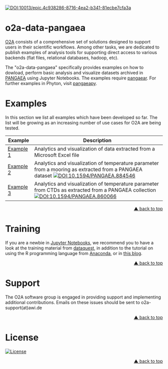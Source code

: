 
[![DOI:10013/epic.4c938286-8716-4ea2-b341-81ecbe7cfa3a](https://zenodo.org/badge/DOI/10013/epic.4c938286-8716-4ea2-b341-81ecbe7cfa3a.svg)](http://hdl.handle.net/10013/epic.4c938286-8716-4ea2-b341-81ecbe7cfa3a)


# o2a-data-pangaea

[O2A](https://www.awi.de/data-flow) consists of a comprehensive set of solutions designed to support users in their scientific workflows.  Among other tasks, we are dedicated to publish examples of analysis tools for supporting direct access to various backends (flat files, relational databases, hadoop, etc).

The "o2a-data-pangaea" specifically provides examples on how to dowload, perform basic analysis and visualize datasets archived in [PANGAEA](https://pangaea.de) using Jupyter Notebooks.  The examples require  [pangaear](https://github.com/ropensci/pangaear).  For further examples in Phyton, visit [pangaeapy](https://github.com/pangaea-data-publisher/pangaeapy). 



# Examples 

In this section we list all examples which have been developed so far. The list will be growing as an increasing number of use cases for O2A are being tested.


Example | Description 
--- | --- 
[Example 1](example1_excelFile.ipynb) | Analytics and visualization of data extracted from a Microsoft Excel file 
[Example 2](example2_pangaea.ipynb) | Analytics and visualization of temperature parameter from a mooring as extracted from a PANGAEA dataset [![DOI:10.1594/PANGAEA.884546](https://zenodo.org/badge/DOI/10.1594/PANGAEA.884546.svg)](https://doi.pangaea.de/10.1594/PANGAEA.884546)
[Example 3](example3_collection.ipynb) | Analytics and visualization of temperature parameter from CTDs as extracted from a PANGAEA collection [![DOI:10.1594/PANGAEA.860066](https://zenodo.org/badge/DOI/10.1594/PANGAEA.860066.svg)](https://doi.pangaea.de/10.1594/PANGAEA.860066)

<p align="right"><a href="#top">&#x25B2; back to top</a></p>


# Training

If you are a newbie in [Jupyter Notebooks](https://jupyter.org/), we recommend you to have a look at the training material from  [dataquest](https://www.dataquest.io/blog/jupyter-notebook-tutorial), in addition to the tutorial on using the R programming language from [Anaconda](https://docs.anaconda.com/anaconda/navigator/tutorials/r-lang/), or in [this blog](https://www.datacamp.com/community/blog/jupyter-notebook-r).


<p align="right"><a href="#top">&#x25B2; back to top</a></p>

# Support

The O2A software group is engaged in providing support and implementing additional contributions.  Emails on these issues should be sent to o2a-support(at)awi.de


<p align="right"><a href="#top">&#x25B2; back to top</a></p>


# License

[![License](https://img.shields.io/badge/License-Apache%202.0-blue.svg)](https://opensource.org/licenses/Apache-2.0)
<p align="right"><a href="#top">&#x25B2; back to top</a></p>

